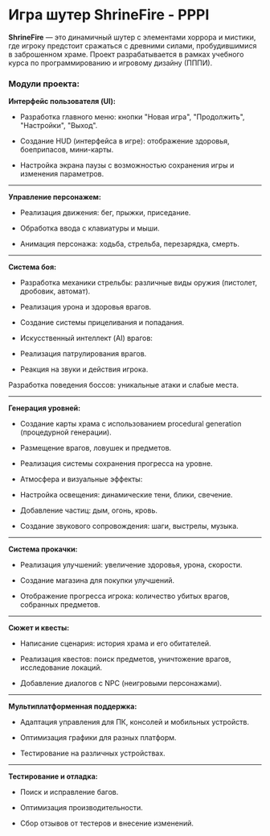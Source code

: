 # **Игра шутер ShrineFire - PPPI**

**ShrineFire** — это динамичный шутер с элементами хоррора и мистики, где игроку предстоит сражаться с древними силами, пробудившимися в заброшенном храме. Проект разрабатывается в рамках учебного курса по программированию и игровому дизайну (ПППИ).

### **Модули проекта:**
 **Интерфейс пользователя (UI):**

+ Разработка главного меню: кнопки "Новая игра", "Продолжить", "Настройки", "Выход".

+ Создание HUD (интерфейса в игре): отображение здоровья, боеприпасов, мини-карты.

+ Настройка экрана паузы с возможностью сохранения игры и изменения параметров.

----------

**Управление персонажем:**

+ Реализация движения: бег, прыжки, приседание.

+ Обработка ввода с клавиатуры и мыши.

+ Анимация персонажа: ходьба, стрельба, перезарядка, смерть.

----------

**Система боя:**

+ Разработка механики стрельбы: различные виды оружия (пистолет, дробовик, автомат).

+ Реализация урона и здоровья врагов.

+ Создание системы прицеливания и попадания.

+ Искусственный интеллект (AI) врагов:

+ Реализация патрулирования врагов.

+ Реакция на звуки и действия игрока.

Разработка поведения боссов: уникальные атаки и слабые места.

----------

**Генерация уровней:**

+ Создание карты храма с использованием procedural generation (процедурной генерации).

+ Размещение врагов, ловушек и предметов.

+ Реализация системы сохранения прогресса на уровне.

+ Атмосфера и визуальные эффекты:

+ Настройка освещения: динамические тени, блики, свечение.

+ Добавление частиц: дым, огонь, кровь.

+ Создание звукового сопровождения: шаги, выстрелы, музыка.

----------

**Система прокачки:**

+ Реализация улучшений: увеличение здоровья, урона, скорости.

+ Создание магазина для покупки улучшений.

+ Отображение прогресса игрока: количество убитых врагов, собранных предметов.

----------

**Сюжет и квесты:**

+ Написание сценария: история храма и его обитателей.

+ Реализация квестов: поиск предметов, уничтожение врагов, исследование локаций.

+ Добавление диалогов с NPC (неигровыми персонажами).

----------

**Мультиплатформенная поддержка:**

+ Адаптация управления для ПК, консолей и мобильных устройств.

+ Оптимизация графики для разных платформ.

+ Тестирование на различных устройствах.

----------

**Тестирование и отладка:**

+ Поиск и исправление багов.

+ Оптимизация производительности.

+ Сбор отзывов от тестеров и внесение изменений.



